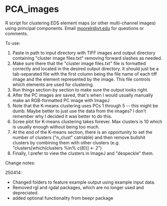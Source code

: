 # PCA_images
R script for clustering EDS element maps (or other multi-channel images) using principal components.  Email moorelr@vt.edu for questions or comments.

To use:
1) Paste in path to input directory with TIFF images and output directory containing "cluster image files.txt" removing forward slashes as needed.
2) Make sure there that the "cluster image files.txt" file is formatted correctly and located in the desired output directory.  It should just be a tab-separated file with the first column being the file name of each tiff image and the element represented by the image.  This file controls which elements are used for clustering.
3) Run things section-by section to make sure the output looks right.
4) After the PC images are saved, that's when I would usually manually make an RGB-formatted PC image with ImageJ
5) Note that the K-means clustering uses PCs 1 through 5 -- this might be dumb.  Maybe better to just use the data from the images?  I don't remember why I decided it was better to do this.
6) Scree plot for K-means clustering takes forever.  Max clusters is 10 which is usually enough without being too much.
7) At the end of the K-means section, there is an opportunity to set the number of clusters ("n_clust" catriable) and then remove bullshit clusters by combining them with other clusters (e.g. "clusters[which(clusters %in% c(8))] <- 2")
8) Finally, I prefer to view the clusters in ImageJ and "despeckle" them.

Change notes:

250414:
- Changed folders to feature example output using example input data.
- Removed rgl and rgdal packages, which are no longer used and depreciated.
- added optional functionality from beepr package
